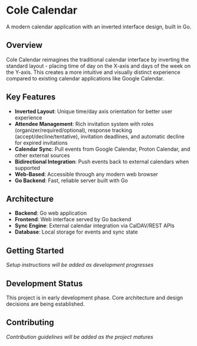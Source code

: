 # Cole Calendar

A modern calendar application with an inverted interface design, built in Go.

## Overview

Cole Calendar reimagines the traditional calendar interface by inverting the standard layout - placing time of day on the X-axis and days of the week on the Y-axis. This creates a more intuitive and visually distinct experience compared to existing calendar applications like Google Calendar.

## Key Features

- **Inverted Layout**: Unique time/day axis orientation for better user experience
- **Attendee Management**: Rich invitation system with roles (organizer/required/optional), response tracking (accept/decline/tentative), invitation deadlines, and automatic decline for expired invitations
- **Calendar Sync**: Pull events from Google Calendar, Proton Calendar, and other external sources
- **Bidirectional Integration**: Push events back to external calendars when supported
- **Web-Based**: Accessible through any modern web browser
- **Go Backend**: Fast, reliable server built with Go

## Architecture

- **Backend**: Go web application
- **Frontend**: Web interface served by Go backend
- **Sync Engine**: External calendar integration via CalDAV/REST APIs
- **Database**: Local storage for events and sync state

## Getting Started

*Setup instructions will be added as development progresses*

## Development Status

This project is in early development phase. Core architecture and design decisions are being established.

## Contributing

*Contribution guidelines will be added as the project matures*
